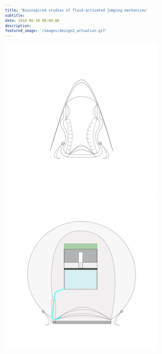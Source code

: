 ```yaml
---
title: 'Bioinspired studies of fluid-activated jumping mechanisms'
subtitle:
date: 2018-06-30 00:00:00
description:
featured_image: '/images/design2_actuation.gif'
---
```


<img src='../images/design1_actuation.gif'>

<img src='../images/design2_actuation.gif'>
